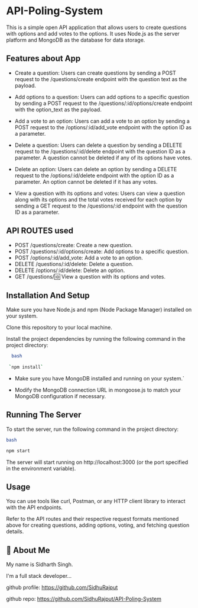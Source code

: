 

# API-Poling-System
 
This is a simple open API application that allows users to create questions with options and add votes to the options. It uses Node.js as the server platform and MongoDB as the database for data storage.



## Features about App

- Create a question: Users can create questions by sending a POST request to the /questions/create endpoint with the question text as the payload.

- Add options to a question: Users can add options to a specific question by sending a POST request to the /questions/:id/options/create endpoint with the option_text as the payload.

- Add a vote to an option: Users can add a vote to an option by sending a POST request to the /options/:id/add_vote endpoint with the option ID as a parameter.

- Delete a question: Users can delete a question by sending a DELETE request to the /questions/:id/delete endpoint with the question ID as a parameter. A question cannot be deleted if any of its options have votes.

- Delete an option: Users can delete an option by sending a DELETE request to the /options/:id/delete endpoint with the option ID as a parameter. An option cannot be deleted if it has any votes.

- View a question with its options and votes: Users can view a question along with its options and the total votes received for each option by sending a GET request to the /questions/:id endpoint with the question ID as a parameter.


## API ROUTES used
- POST /questions/create: Create a new question.
- POST /questions/:id/options/create: Add options to a specific question.
- POST /options/:id/add_vote: Add a vote to an option.
- DELETE /questions/:id/delete: Delete a question.
- DELETE /options/:id/delete: Delete an option.
- GET /questions/:id: View a question with its options and votes.
  
## Installation And Setup
Make sure you have Node.js and npm (Node Package Manager) installed on your system.

Clone this repository to your local machine.

Install the project dependencies by running the following command in the project directory:



```bash
  bash
   
 `npm install`
```


- Make sure you have MongoDB installed and running on your system.`

- Modify the MongoDB connection URL in mongoose.js to match your MongoDB configuration if necessary.
## Running The Server
To start the server, run the following command in the project directory:

```bash
bash

npm start
```
The server will start running on http://localhost:3000 (or the port specified in the environment variable).
## Usage

You can use tools like curl, Postman, or any HTTP client library to interact with the API endpoints.

Refer to the API routes and their respective request formats mentioned above for creating questions, adding options, voting, and fetching question details.
## 🚀 About Me
My name is Sidharth Singh.

I'm a full stack developer...

github profile: https://github.com/SidhuRajput

github repo: https://github.com/SidhuRajput/API-Poling-System


